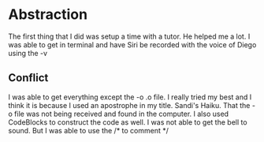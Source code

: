 # Abstraction
The first thing that I did was setup a time with a tutor. He helped me a lot. I was able to get in terminal and have Siri be recorded with the voice of Diego using the -v

## Conflict
I was able to get everything except the -o .o file. I really tried my best and I think it is because I used an apostrophe in my title. Sandi's Haiku. That the -o file was not being received and found in the computer. I also used CodeBlocks to construct the code as well. I was not able to get the bell to sound. But I was able to use the /* to comment */ 
